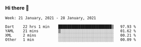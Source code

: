 ### Hi there 👋

<!--
**devcat37/devcat37** is a ✨ _special_ ✨ repository because its `README.md` (this file) appears on your GitHub profile.

Here are some ideas to get you started:

- 🔭 I’m currently working on ...
- 🌱 I’m currently learning ...
- 👯 I’m looking to collaborate on ...
- 🤔 I’m looking for help with ...
- 💬 Ask me about ...
- 📫 How to reach me: ...
- 😄 Pronouns: ...
- ⚡ Fun fact: ...
-->

<!--START_SECTION:waka-->
```text
Week: 21 January, 2021 - 28 January, 2021

Dart    22 hrs 1 min    ████████████████████████▒   97.93 % 
YAML    21 mins         ▒░░░░░░░░░░░░░░░░░░░░░░░░   01.62 % 
XML     2 mins          ░░░░░░░░░░░░░░░░░░░░░░░░░   00.21 % 
Other   1 min           ░░░░░░░░░░░░░░░░░░░░░░░░░   00.09 % 
```
<!--END_SECTION:waka-->
